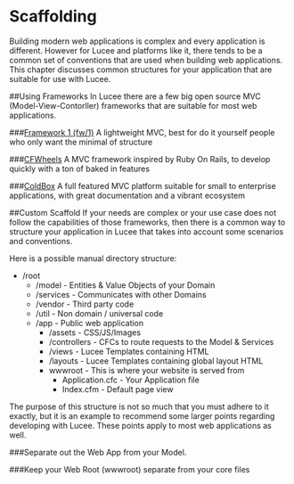# Scaffolding

Building modern web applications is complex and every application is different. However for Lucee and platforms like it, there tends to be a common set of conventions that are used when building web applications. This chapter discusses common structures for your application that are suitable for use with Lucee.

##Using Frameworks
In Lucee there are a few big open source MVC (Model-View-Contorller) frameworks that are suitable for most web applications. 

###[Framework 1 (fw/1)](https://github.com/framework-one/fw1)
A lightweight MVC, best for do it yourself people who only want the minimal of structure

###[CFWheels](http://cfwheels.org/)
A MVC framework inspired by Ruby On Rails, to develop quickly with a ton of baked in features

###[ColdBox](https://www.coldbox.org/)
A full featured MVC platform suitable for small to enterprise applications, with great documentation and a vibrant ecosystem


##Custom Scaffold
If your needs are complex or your use case does not follow the capabilities of those frameworks, then there is a common way to structure your application in Lucee that takes into account some scenarios and conventions.

Here is a possible manual directory structure:

- /root
  - /model - Entities & Value Objects of your Domain
  - /services - Communicates with other Domains
  - /vendor - Third party code
  - /util - Non domain / universal code
  - /app - Public web application
    - /assets - CSS/JS/Images
    - /controllers - CFCs to route requests to the Model & Services
    - /views - Lucee Templates containing HTML
    - /layouts - Lucee Templates containing global layout HTML
    - wwwroot - This is where your website is served from
      - Application.cfc - Your Application file
      - Index.cfm - Default page view

The purpose of this structure is not so much that you must adhere to it exactly, but it is an example to recommend some larger points regarding developing with Lucee. These points apply to most web applications as well.

###Separate out the Web App from your Model. 

###Keep your Web Root (wwwroot) separate from your core files






